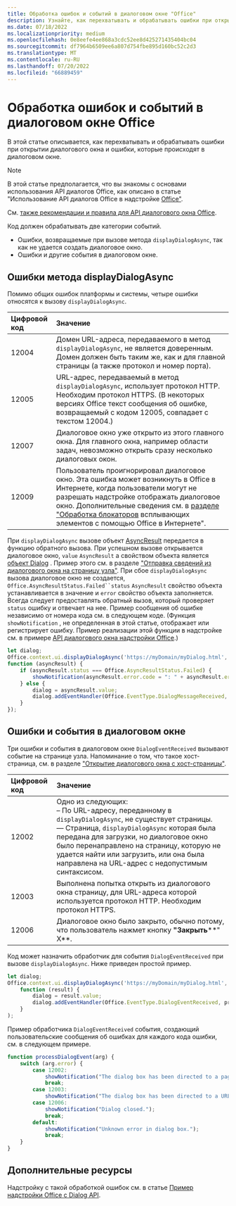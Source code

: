 ```yaml
---
title: Обработка ошибок и событий в диалоговом окне "Office"
description: Узнайте, как перехватывать и обрабатывать ошибки при открытии и использовании диалогового окна Office.
ms.date: 07/18/2022
ms.localizationpriority: medium
ms.openlocfilehash: 0e8eefe4ee868a3cdc52ee8d425271435404bc04
ms.sourcegitcommit: df7964b6509ee6a807d754fbe895d160bc52c2d3
ms.translationtype: MT
ms.contentlocale: ru-RU
ms.lasthandoff: 07/20/2022
ms.locfileid: "66889459"
---
```

# <a name="handle-errors-and-events-in-the-office-dialog-box"></a>Обработка ошибок и событий в диалоговом окне Office

В этой статье описывается, как перехватывать и обрабатывать ошибки при открытии диалогового окна и ошибки, которые происходят в диалоговом окне.

> [!NOTE]
> В этой статье предполагается, что вы знакомы с основами использования API диалогов Office, как описано в статье "Использование API диалогов Office в надстройке [Office"](dialog-api-in-office-add-ins.md).
>
> См. [также рекомендации и правила для API диалогового окна Office](dialog-best-practices.md).

Код должен обрабатывать две категории событий.

- Ошибки, возвращаемые при вызове метода `displayDialogAsync`, так как не удается создать диалоговое окно.
- Ошибки и другие события в диалоговом окне.

## <a name="errors-from-displaydialogasync"></a>Ошибки метода displayDialogAsync

Помимо общих ошибок платформы и системы, четыре ошибки относятся к вызову `displayDialogAsync`.

|Цифровой код|Значение|
|:-----|:-----|
|12004|Домен URL-адреса, передаваемого в метод `displayDialogAsync`, не является доверенным. Домен должен быть таким же, как и для главной страницы (а также протокол и номер порта).|
|12005|URL-адрес, передаваемый в метод `displayDialogAsync`, использует протокол HTTP. Необходим протокол HTTPS. (В некоторых версиях Office текст сообщения об ошибке, возвращаемый с кодом 12005, совпадает с текстом 12004.)|
|<span id="12007">12007</span><!-- The span is needed because office-js-helpers has an error message that links to this table row. -->|Диалоговое окно уже открыто из этого главного окна. Для главного окна, например области задач, невозможно открыть сразу несколько диалоговых окон.|
|12009|Пользователь проигнорировал диалоговое окно. Эта ошибка может возникнуть в Office в Интернете, когда пользователи могут не разрешать надстройке отображать диалоговое окно. Дополнительные сведения см. в [разделе "Обработка блокаторов](dialog-best-practices.md#handle-pop-up-blockers-with-office-on-the-web) всплывающих элементов с помощью Office в Интернете".|

При `displayDialogAsync` вызове объект [AsyncResult](/javascript/api/office/office.asyncresult) передается в функцию обратного вызова. При успешном вызове открывается диалоговое окно, `value` `AsyncResult` а свойством объекта является [объект Dialog](/javascript/api/office/office.dialog) . Пример этого см. в разделе ["Отправка сведений из диалогового окна на страницу узла"](dialog-api-in-office-add-ins.md#send-information-from-the-dialog-box-to-the-host-page). При сбое `displayDialogAsync` вызова диалоговое окно не создается, `Office.AsyncResultStatus.Failed``status` `AsyncResult` свойство объекта устанавливается в значение и `error` свойство объекта заполняется. Всегда следует предоставлять обратный вызов, который проверяет `status` ошибку и отвечает на нее. Пример сообщения об ошибке независимо от номера кода см. в следующем коде. (Функция `showNotification` , не определенная в этой статье, отображает или регистрирует ошибку. Пример реализации этой функции в надстройке см. в примере [API диалогового окна надстройки Office](https://github.com/OfficeDev/Office-Add-in-Dialog-API-Simple-Example).)

```js
let dialog;
Office.context.ui.displayDialogAsync('https://myDomain/myDialog.html',
function (asyncResult) {
    if (asyncResult.status === Office.AsyncResultStatus.Failed) {
        showNotification(asyncResult.error.code = ": " + asyncResult.error.message);
    } else {
        dialog = asyncResult.value;
        dialog.addEventHandler(Office.EventType.DialogMessageReceived, processMessage);
    }
});
```

## <a name="errors-and-events-in-the-dialog-box"></a>Ошибки и события в диалоговом окне

Три ошибки и события в диалоговом окне `DialogEventReceived` вызывают событие на странице узла. Напоминание о том, что такое хост-страница, см. в разделе ["Открытие диалогового окна с хост-страницы"](dialog-api-in-office-add-ins.md#open-a-dialog-box-from-a-host-page).

|Цифровой код|Значение|
|:-----|:-----|
|12002|Одно из следующих:<br> – По URL-адресу, переданному в `displayDialogAsync`, не существует страницы.<br> — Страница, `displayDialogAsync` которая была передана для загрузки, но диалоговое окно было перенаправлено на страницу, которую не удается найти или загрузить, или она была направлена на URL-адрес с недопустимым синтаксисом.|
|12003|Выполнена попытка открыть из диалогового окна страницу, для URL-адреса которой используется протокол HTTP. Необходим протокол HTTPS.|
|12006|Диалоговое окно было закрыто, обычно потому, что пользователь нажмет кнопку **"Закрыть****" X**.|

Код может назначить обработчик для события `DialogEventReceived` при вызове `displayDialogAsync`. Ниже приведен простой пример.

```js
let dialog;
Office.context.ui.displayDialogAsync('https://myDomain/myDialog.html',
    function (result) {
        dialog = result.value;
        dialog.addEventHandler(Office.EventType.DialogEventReceived, processDialogEvent);
    }
);
```

Пример обработчика `DialogEventReceived` события, создающий пользовательские сообщения об ошибках для каждого кода ошибки, см. в следующем примере.

```js
function processDialogEvent(arg) {
    switch (arg.error) {
        case 12002:
            showNotification("The dialog box has been directed to a page that it cannot find or load, or the URL syntax is invalid.");
            break;
        case 12003:
            showNotification("The dialog box has been directed to a URL with the HTTP protocol. HTTPS is required.");            break;
        case 12006:
            showNotification("Dialog closed.");
            break;
        default:
            showNotification("Unknown error in dialog box.");
            break;
    }
}
```

## <a name="see-also"></a>Дополнительные ресурсы

Надстройку с такой обработкой ошибок см. в статье [Пример надстройки Office с Dialog API](https://github.com/OfficeDev/Office-Add-in-Dialog-API-Simple-Example).
